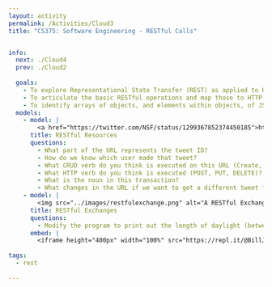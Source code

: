 ```yaml
---
layout: activity
permalink: /Activities/Cloud3
title: "CS375: Software Engineering - RESTful Calls"


info:
  next: ./Cloud4
  prev: ./Cloud2
  
  goals: 
    - To explore Representational State Transfer (REST) as applied to HTTP web calls
    - To articulate the basic RESTful operations and map those to HTTP standard verbs
    - To identify arrays of objects, and elements within objects, of JSON structures
  models:
    - model: |
        <a href="https://twitter.com/NSF/status/1299367852374450185">https://twitter.com/NSF/status/1299367852374450185</a>
      title: RESTful Resources
      questions:
        - What part of the URL represents the tweet ID?
        - How do we know which user made that tweet?
        - What CRUD verb do you think is executed on this URL (Create, Read, Update, Delete)?
        - What HTTP verb do you think is executed (POST, PUT, DELETE)?
        - What is the noun in this transaction?
        - What changes in the URL if we want to get a different tweet from the same user?
    - model: | 
        <img src="../images/restfulexchange.png" alt="A RESTful Exchange Diagram">
      title: RESTful Exchanges
      questions:
        - Modify the program to print out the length of daylight (between sunrise and sunset) in hours, minutes, and seconds.  Note that the sunrise and sunset times are given in Unix epoch time, which is the number of seconds that have elapsed since January 1, 1970.
      embed: |
        <iframe height="400px" width="100%" src="https://repl.it/@BillJr99/WeatherClientExample?lite=true" scrolling="no" frameborder="no" allowtransparency="true" allowfullscreen="true" sandbox="allow-forms allow-pointer-lock allow-popups allow-same-origin allow-scripts allow-modals"></iframe>  
        
tags:
  - rest
  
---
```



